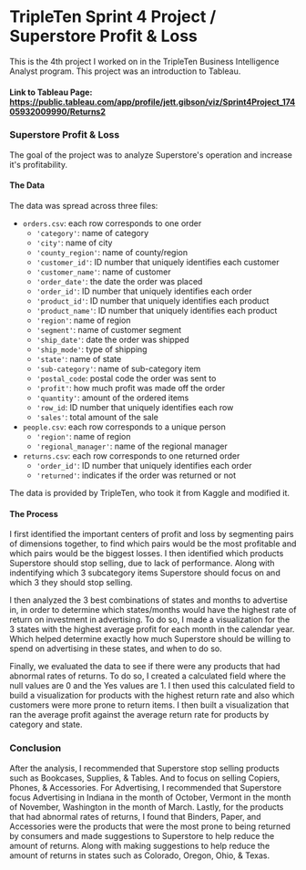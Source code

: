 # TripleTen Sprint 4 Project / Superstore Profit & Loss

This is the 4th project I worked on in the TripleTen Business Intelligence Analyst program. This project was an introduction to Tableau.

#### Link to Tableau Page: https://public.tableau.com/app/profile/jett.gibson/viz/Sprint4Project_17405932009990/Returns2

### Superstore Profit & Loss

The goal of the project was to analyze Superstore's operation and increase it's profitability.

#### The Data

The data was spread across three files:

- `orders.csv`: each row corresponds to one order  
    - `'category'`: name of category  
    - `'city'`: name of city  
    - `'county_region'`: name of county/region  
    - `'customer_id'`: ID number that uniquely identifies each customer  
    - `'customer_name'`: name of customer  
    - `'order_date'`: the date the order was placed  
    - `'order_id'`: ID number that uniquely identifies each order  
    - `'product_id'`: ID number that uniquely identifies each product  
    - `'product_name'`: ID number that uniquely identifies each product  
    - `'region'`: name of region  
    - `'segment'`: name of customer segment  
    - `'ship_date'`: date the order was shipped  
    - `'ship_mode'`: type of shipping  
    - `'state'`: name of state  
    - `'sub-category'`: name of sub-category item  
    - `'postal_code`: postal code the order was sent to  
    - `'profit'`: how much profit was made off the order  
    - `'quantity'`: amount of the ordered items  
    - `'row_id`: ID number that uniquely identifies each row  
    - `'sales'`: total amount of the sale  
- `people.csv`: each row corresponds to a unique person  
    - `'region'`: name of region  
    - `'regional_manager'`: name of the regional manager  
- `returns.csv`: each row corresponds to one returned order  
    - `'order_id'`: ID number that uniquely identifies each order  
    - `'returned'`: indicates if the order was returned or not

The data is provided by TripleTen, who took it from Kaggle and modified it.

#### The Process

I first identified the important centers of profit and loss by segmenting pairs of dimensions together, to find which pairs would be the most profitable and which pairs would be the biggest losses. I then identified which products Superstore should stop selling, due to lack of performance. Along with indentifying which 3 subcategory items Superstore should focus on and which 3 they should stop selling. 

I then analyzed the 3 best combinations of states and months to advertise in, in order to determine which states/months would have the highest rate of return on investment in advertising. To do so, I made a visualization for the 3 states with the highest average profit for each month in the calendar year. Which helped determine exactly how much Superstore should be willing to spend on advertising in these states, and when to do so.

Finally, we evaluated the data to see if there were any products that had abnormal rates of returns. To do so, I created a calculated field where the null values are 0 and the Yes values are 1. I then used this calculated field to build a visualization for products with the highest return rate and also which customers were more prone to return items. I then built a visualization that ran the average profit against the average return rate for products by category and state. 

### Conclusion

After the analysis, I recommended that Superstore stop selling products such as Bookcases, Supplies, & Tables. And to focus on selling Copiers, Phones, & Accessories.
For Advertising, I recommended that Superstore focus Advertising in Indiana in the month of October, Vermont in the month of November, Washington in the month of March.
Lastly, for the products that had abnormal rates of returns, I found that Binders, Paper, and Accessories were the products that were the most prone to being returned by consumers and made suggestions to Superstore to help reduce the amount of returns. Along with making suggestions to help reduce the amount of returns in states such as Colorado, Oregon, Ohio, & Texas.
